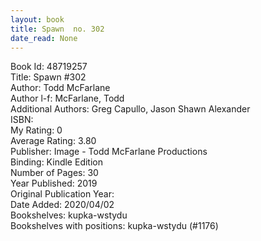```yaml
---
layout: book
title: Spawn  no. 302
date_read: None
---
```


Book Id: 48719257<br />
Title: Spawn #302<br />
Author: Todd McFarlane<br />
Author l-f: McFarlane, Todd<br />
Additional Authors: Greg Capullo, Jason Shawn Alexander<br />
ISBN: <br />
My Rating: 0<br />
Average Rating: 3.80<br />
Publisher: Image - Todd McFarlane Productions<br />
Binding: Kindle Edition<br />
Number of Pages: 30<br />
Year Published: 2019<br />
Original Publication Year: <br />
Date Added: 2020/04/02<br />
Bookshelves: kupka-wstydu<br />
Bookshelves with positions: kupka-wstydu (#1176)<br />

